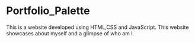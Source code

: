 # Portfolio_Palette
This is a website developed using HTML,CSS and JavaScript. This website showcases about myself and a glimpse of who am I.
